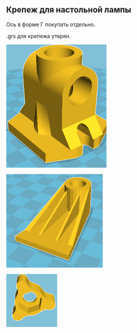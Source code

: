 Крепеж для настольной лампы
--------------

Ось в форме Г покупать отдельно.

.grs для крепежа утерян.

![img_2.png](img_2.png)

![img.png](img.png)

![img_1.png](img_1.png)